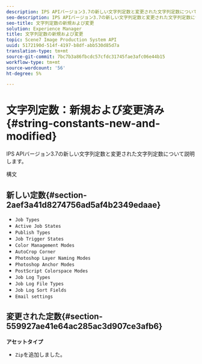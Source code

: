 ```yaml
---
description: IPS APIバージョン3.7の新しい文字列定数と変更された文字列定数について説明します。
seo-description: IPS APIバージョン3.7の新しい文字列定数と変更された文字列定数について説明します。
seo-title: 文字列定数の新規および変更
solution: Experience Manager
title: 文字列定数の新規および変更
topic: Scene7 Image Production System API
uuid: 5172190d-514f-4197-b8df-abb530d85d7a
translation-type: tm+mt
source-git-commit: 7bc7b3a86fbcdc57cfdc31745fae3afc06e44b15
workflow-type: tm+mt
source-wordcount: '56'
ht-degree: 5%

---
```



# 文字列定数：新規および変更済み{#string-constants-new-and-modified}

IPS APIバージョン3.7の新しい文字列定数と変更された文字列定数について説明します。

構文

## 新しい定数{#section-2aef3a41d8274756ad5af4b2349edaae}

* `Job Types`
* `Active Job States`
* `Publish Types`
* `Job Trigger States`
* `Color Management Modes`
* `AutoCrop Corner`
* `Photoshop Layer Naming Modes`
* `Photoshop Anchor Modes`
* `PostScript Colorspace Modes`
* `Job Log Types`
* `Job Log File Types`
* `Job Log Sort Fields`
* `Email settings`

## 変更された定数{#section-559927ae41e64ac285ac3d907ce3afb6}

**アセットタイプ**

* `Zip`を追加しました。

